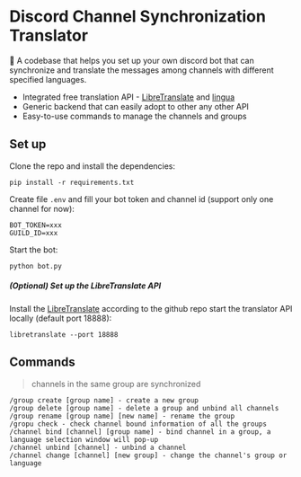 # Discord Channel Synchronization Translator
🤖 A codebase that helps you set up your own discord bot that can synchronize and translate the messages among channels with different specified languages.
- Integrated free translation API - [LibreTranslate](https://github.com/LibreTranslate/LibreTranslate) and [lingua](https://github.com/pemistahl/lingua)
- Generic backend that can easily adopt to other any other API
- Easy-to-use commands to manage the channels and groups


## Set up
Clone the repo and install the dependencies:
```
pip install -r requirements.txt
```
Create file `.env` and fill your bot token and channel id (support only one channel for now):
```
BOT_TOKEN=xxx
GUILD_ID=xxx
```
Start the bot:
```
python bot.py
```
##### (Optional) Set up the LibreTranslate API
Install the [LibreTranslate](https://github.com/LibreTranslate/LibreTranslate) according to the github repo
start the translator API locally (default port 18888):
```
libretranslate --port 18888
```

## Commands
> channels in the same group are synchronized
```
/group create [group name] - create a new group
/group delete [group name] - delete a group and unbind all channels
/group rename [group name] [new name] - rename the group
/gropu check - check channel bound information of all the groups
/channel bind [channel] [group name] - bind channel in a group, a language selection window will pop-up
/channel unbind [channel] - unbind a channel
/channel change [channel] [new group] - change the channel's group or language
```